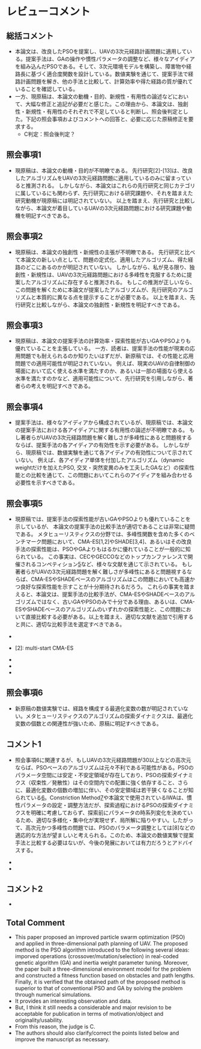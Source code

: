 # レビューコメント
## 総括コメント
- 本論文は、改良したPSOを提案し、UAVの3次元経路計画問題に適用している。提案手法は、GAの操作や慣性パラメータの調整など、様々なアイディアを組み込んだPSOである。そして、3次元環境モデルを構築し、障害物や経路長に基づく適合度関数を設計している。数値実験を通じて、提案手法で経路計画問題を解き、他の手法と比較して、計算効率や得た経路の質が優れていることを確認している。
- 一方、現原稿は、本論文の動機・目的、新規性・有用性の論述などにおいて、大幅な修正と追記が必要だと感じた。この理由から、本論文は、独創性・新規性・有用性のそれぞれで不足していると判断し、照会後判定とした。下記の照会事項およびコメントへの回答と、必要に応じた原稿修正を要求する。
  - C判定：照会後判定？

## 照会事項1
- 現原稿は、本論文の動機・目的が不明瞭である。
先行研究[2]-[13]は、改良したアルゴリズムをUAVの3次元経路問題に適用しているのみに留まっていると推測される。
しかしながら、本論文はこれらの先行研究と同じカテゴリに属しているにも関わらず、先行研究における研究課題や、それを踏まえた研究動機が現原稿には明記されていない。
以上を踏まえ、先行研究と比較しながら、本論文が着目しているUAVの3次元経路問題における研究課題や動機を明記すべきである。

## 照会事項2
- 現原稿は、本論文の独創性・新規性の主張が不明瞭である。
先行研究と比べて本論文の新しい点として、問題の定式化、適用したアルゴリズム、得た経路のどこにあるのかが明記されていない。
しかしながら、私が見る限り、独創性・新規性は、UAVの3次元経路問題における多峰性を克服するために提案したアルゴリズムに存在すると推測される。
もしこの推測が正しいなら、この問題を解くために本論文が提案したアルゴリズムが、先行研究のアルゴリズムと本質的に異なる点を提示することが必要である。
以上を踏まえ、先行研究と比較しながら、本論文の独創性・新規性を明記すべきである。

## 照会事項3
- 現原稿は、本論文の提案手法の計算効率・探索性能が古いGAやPSOよりも優れていることを主張している。
一方、読者は、提案手法の性能が現実の応用問題でも耐えられるのか知りたいはずだが、新原稿では、その性能と応用問題での適用可能性が明記されていない。
例えば、現実のUAVの自律制御の場面において広く使える水準を満たすのか、あるいは一部の場面なら使える水準を満たすのかなど、適用可能性について、先行研究を引用しながら、著者らの考えを明記すべきである。

## 照会事項4
- 提案手法は、様々なアイディアから構成されているが、現原稿では、本論文の提案手法における各アイディアに関する有用性の論述が不明瞭である。
もし著者らがUAVの3次元経路問題を解く難しさが多峰性にあると問題視するならば、提案手法の各アイディアの有効性を示す必要がある。
しかしながら、現原稿では、数値実験を通じて各アイディアの有効性について示されていない。
例えば、各アイディア単体を付加したアルゴリズム（dynamic weightだけを加えたPSO, 交叉・突然変異のみを工夫したGAなど）の探索性能との比較を通じて、この問題においてこれらのアイディアを組み合わせる必要性を示すべきである。

## 照会事項5
- 現原稿では、提案手法の探索性能が古いGAやPSOよりも優れていることを示しているが、
本論文の提案手法の比較手法が適切であることは非常に疑問である。
メタヒューリスティクスの分野では、多峰性関数を含めた多くのベンチマーク問題において、CMA-ES[1,2]やSHADE[3,4]、あるいはその改良手法の探索性能は、PSOやGAよりもはるかに優れていることが一般的に知られている。
この事実は、CECやGECCOなどのトップカンファレンスで開催されるコンペティション[5]など、様々な文献を通じて示されている。
もし著者らがUAVの3次元経路問題を解く難しさが多峰性にあると問題視するならば、CMA-ESやSHADEベースのアルゴリズムはこの問題においても高速かつ良好な探索性能を示すことが十分期待されるだろう。
これらの事実を踏まえると、本論文は、提案手法の比較手法が、CMA-ESやSHADEベースのアルゴリズムではなく、古いGAやPSOのみで十分である理由、あるいは、CMA-ESやSHADEベースのアルゴリズムのいずれかの探索性能と、この問題において直接比較する必要がある。以上を踏まえ、適切な文献を追加で引用すると共に、適切な比較手法を選定すべきである。

- [1]: CMA-ES
- [2]: multi-start CMA-ES
- [3]: SHADE
- [4]: L-SHADE
- [5]: BBOB

## 照会事項6
- 新原稿の数値実験では、経路を構成する最適化変数の数が明記されていない。メタヒューリスティクスのアルゴリズムの探索ダイナミクスは、最適化変数の個数との関連性が強いため、原稿に明記すべきである。


## コメント1
- 照会事項6に関連するが、もしUAVの3次元経路問題が30以上などの高次元ならば、PSOベースのアルゴリズムは元々不利である可能性がある。PSOのパラメータ空間には安定・不安定領域が存在しており、PSOの探索ダイナミクス（収束性／発散性）はその空間内での配置に強く依存すること、さらに、最適化変数の個数の増加に伴い、その安定領域は若干狭くなることが知られている[6]。Constriction Method[7]や本論文で使用されているIWAは、慣性パラメータの設定・調整方法だが、探索過程におけるPSOの探索ダイナミクスを明確に考慮しておらず、探索前にパラメータの時系列変化を決めているため、適切な多様化・集中化が実現せず、局所解に陥りやすい。したがって、高次元かつ多峰性の問題では、PSOのパラメータ調整としては[8]などの適応的な方法が望ましいと考えられる。このため、本論文の数値実験で提案手法と比較する必要はないが、今後の発展においては有力だろうとアドバイスする。

- [6]: PSO
- [7]: CM

## コメント2
- 

## Total Comment
- This paper proposed an improved particle swarm optimization (PSO) and applied in three-dimensional path planning of UAV. The proposed method is the PSO algorithm introduced to the following several ideas: imporved operations (crossover/mutation/selection) in real-coded genetic algorithm (GA) and inertia weight parameter tuning. Moreover, the paper built a three-dimensional environment model for the problem and constructed a fitness function based on obstacles and path lengths.
Finally, it is verified that the obtained path of the proposed method is superior to that of conventional PSO and GA by solving the problem through numerical simulations.
- It provides an interesting observation and data.
- But, I think it still needs a considerable and major revision to be acceptable for publication in terms of motivation/object and originality/usability.
- From this reason, the judge is C.
- The authors should also clarify/correct the points listed below and improve the manuscript as necessary.

